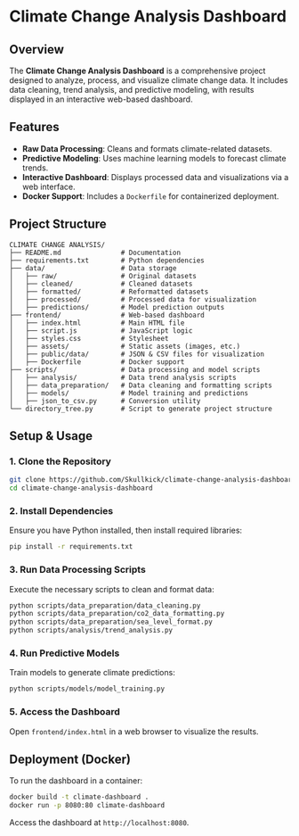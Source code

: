 # Climate Change Analysis Dashboard

## Overview
The **Climate Change Analysis Dashboard** is a comprehensive project designed to analyze, process, and visualize climate change data. It includes data cleaning, trend analysis, and predictive modeling, with results displayed in an interactive web-based dashboard.

## Features
- **Raw Data Processing**: Cleans and formats climate-related datasets.
- **Predictive Modeling**: Uses machine learning models to forecast climate trends.
- **Interactive Dashboard**: Displays processed data and visualizations via a web interface.
- **Docker Support**: Includes a `Dockerfile` for containerized deployment.

## Project Structure
```
CLIMATE CHANGE ANALYSIS/
├── README.md               # Documentation
├── requirements.txt        # Python dependencies
├── data/                   # Data storage
│   ├── raw/                # Original datasets
│   ├── cleaned/            # Cleaned datasets
│   ├── formatted/          # Reformatted datasets
│   ├── processed/          # Processed data for visualization
│   ├── predictions/        # Model prediction outputs
├── frontend/               # Web-based dashboard
│   ├── index.html          # Main HTML file
│   ├── script.js           # JavaScript logic
│   ├── styles.css          # Stylesheet
│   ├── assets/             # Static assets (images, etc.)
│   ├── public/data/        # JSON & CSV files for visualization
│   ├── Dockerfile          # Docker support
├── scripts/                # Data processing and model scripts
│   ├── analysis/           # Data trend analysis scripts
│   ├── data_preparation/   # Data cleaning and formatting scripts
│   ├── models/             # Model training and predictions
│   ├── json_to_csv.py      # Conversion utility
└── directory_tree.py       # Script to generate project structure
```

## Setup & Usage

### 1. Clone the Repository
```bash
git clone https://github.com/Skullkick/climate-change-analysis-dashboard.git
cd climate-change-analysis-dashboard
```

### 2. Install Dependencies
Ensure you have Python installed, then install required libraries:
```bash
pip install -r requirements.txt
```

### 3. Run Data Processing Scripts
Execute the necessary scripts to clean and format data:
```bash
python scripts/data_preparation/data_cleaning.py
python scripts/data_preparation/co2_data_formatting.py
python scripts/data_preparation/sea_level_format.py
python scripts/analysis/trend_analysis.py
```

### 4. Run Predictive Models
Train models to generate climate predictions:
```bash
python scripts/models/model_training.py
```

### 5. Access the Dashboard
Open `frontend/index.html` in a web browser to visualize the results.

## Deployment (Docker)
To run the dashboard in a container:
```bash
docker build -t climate-dashboard .
docker run -p 8080:80 climate-dashboard
```
Access the dashboard at `http://localhost:8080`.




